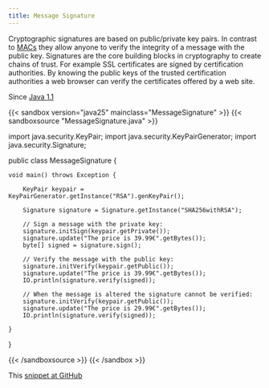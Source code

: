 ```yaml
---
title: Message Signature
---
```


Cryptographic signatures are based on public/private key pairs. In contrast
to [MACs](../messageauthenticationcode/) they allow anyone to verify the
integrity of a message with the public key. Signatures are the core building
blocks in cryptography to create chains of trust. For example SSL
certificates are signed by certification authorities. By knowing the public
keys of the trusted certification authorities a web browser can verify the
certificates offered by a web site.

Since [Java 1.1](/jdk/1.1/)

{{< sandbox version="java25" mainclass="MessageSignature" >}}
{{< sandboxsource "MessageSignature.java" >}}

import java.security.KeyPair;
import java.security.KeyPairGenerator;
import java.security.Signature;

public class MessageSignature {

	void main() throws Exception {

		KeyPair keypair = KeyPairGenerator.getInstance("RSA").genKeyPair();

		Signature signature = Signature.getInstance("SHA256withRSA");

		// Sign a message with the private key:
		signature.initSign(keypair.getPrivate());
		signature.update("The price is 39.99€".getBytes());
		byte[] signed = signature.sign();

		// Verify the message with the public key:
		signature.initVerify(keypair.getPublic());
		signature.update("The price is 39.99€".getBytes());
		IO.println(signature.verify(signed));

		// When the message is altered the signature cannot be verified:
		signature.initVerify(keypair.getPublic());
		signature.update("The price is 29.99€".getBytes());
		IO.println(signature.verify(signed));

	}

}

{{< /sandboxsource >}}
{{< /sandbox >}}

This [snippet at GitHub](https://github.com/marchof/io.javaalmanac.snippets/tree/master/src/main/java/io/javaalmanac/snippets/security/MessageSignature.java)
